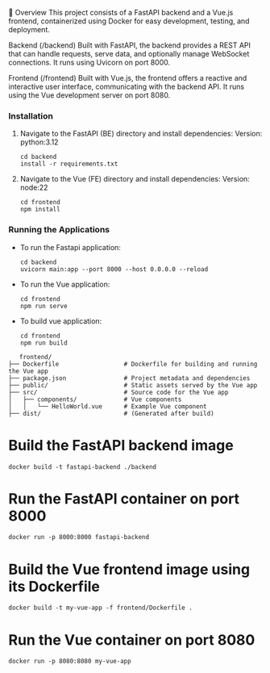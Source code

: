 📖 Overview
This project consists of a FastAPI backend and a Vue.js frontend, containerized using Docker for easy development, testing, and deployment.

Backend (/backend)
Built with FastAPI, the backend provides a REST API that can handle requests, serve data, and optionally manage WebSocket connections.
It runs using Uvicorn on port 8000.

Frontend (/frontend)
Built with Vue.js, the frontend offers a reactive and interactive user interface, communicating with the backend API.
It runs using the Vue development server on port 8080.

### Installation
1. Navigate to the FastAPI (BE) directory and install dependencies:
   Version: python:3.12
   ```
   cd backend
   install -r requirements.txt
   ```

2. Navigate to the Vue (FE) directory and install dependencies:
   Version: node:22
   ```
   cd frontend
   npm install
   ```

### Running the Applications

- To run the Fastapi application:
  ```
  cd backend
  uvicorn main:app --port 8000 --host 0.0.0.0 --reload
  ```

- To run the Vue application:
  ```
  cd frontend
  npm run serve
  ```

- To build vue application:
   ```
   cd frontend
   npm run build
   ```

```
   frontend/
├── Dockerfile                  # Dockerfile for building and running the Vue app
├── package.json                # Project metadata and dependencies
├── public/                     # Static assets served by the Vue app
├── src/                        # Source code for the Vue app
│   ├── components/             # Vue components
│   │   └── HelloWorld.vue      # Example Vue component
├── dist/                       # (Generated after build) 
```

# Build the FastAPI backend image
   ```
docker build -t fastapi-backend ./backend
   ```

# Run the FastAPI container on port 8000
   ```
docker run -p 8000:8000 fastapi-backend
   ```

# Build the Vue frontend image using its Dockerfile
   ```
docker build -t my-vue-app -f frontend/Dockerfile .
   ```

# Run the Vue container on port 8080
   ```
docker run -p 8080:8080 my-vue-app
   ```
